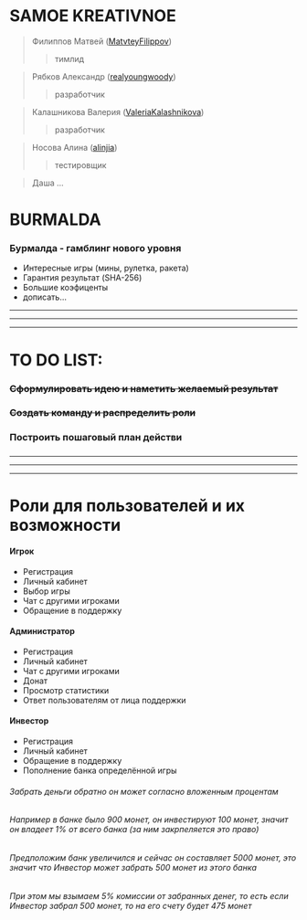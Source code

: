 # SAMOE KREATIVNOE

> Филиппов Матвей ([MatvteyFilippov](https://github.com/MatvteFilippov "GitHub"))
>> тимлид

> Рябков Александр ([realyoungwoody](https://github.com/realyoungwoody "GitHub"))
>> разработчик

> Калашникова Валерия ([ValeriaKalashnikova](https://github.com/ValeriaKalashnikova "GitHub"))
>> разработчик

> Носова Алина ([alinjia](https://github.com/alinjia "GitHub"))
>> тестировщик

> Даша ...

# BURMALDA
### Бурмалда - гамблинг нового уровня
- Интересные игры (мины, рулетка, ракета)
- Гарантия результат (SHA-256)
- Большие коэфиценты
- дописать...

***
***
***

# TO DO LIST:

### ~~Сформулировать идею и наметить желаемый результат~~
### ~~Создать команду и распределить роли~~
### Построить пошаговый план действи
### 

***
***
***

# Роли для пользователей и их возможности
#### Игрок
- Регистрация
- Личный кабинет
- Выбор игры
- Чат с другими игроками
- Обращение в поддержку

#### Администратор
- Регистрация
- Личный кабинет
- Чат с другими игроками
- Донат
- Просмотр статистики
- Ответ пользователям от лица поддержки

#### Инвестор
- Регистрация
- Личный кабинет
- Обращение в поддержку
- Пополнение банка определённой игры
###### Забрать деньги обратно он может согласно вложенным процентам
###### Например в банке было 900 монет, он инвестируют 100 монет, значит он владеет 1% от всего банка (за ним закрпеляется это право)
###### Предположим банк увеличился и сейчас он составляет 5000 монет, это значит что Инвестор может забрать 500 монет из этого банка
###### При этом мы взымаем 5% комиссии от забранных денег, то есть если Инвестор забрал 500 монет, то на его счету будет 475 монет

